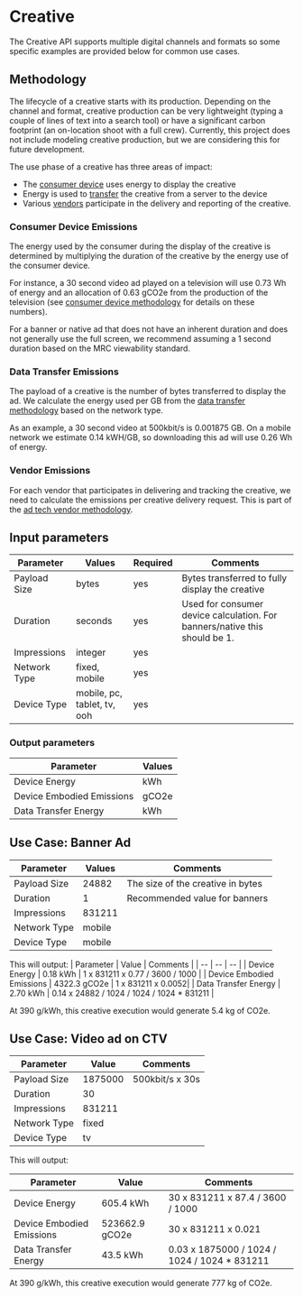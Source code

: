 # Creative

The Creative API supports multiple digital channels and formats so some specific examples are provided below for common use cases.

## Methodology

The lifecycle of a creative starts with its production. Depending on the channel and format, creative production can be very lightweight (typing a couple of lines of text into a search tool) or have a significant carbon footprint (an on-location shoot with a full crew). Currently, this project does not include modeling creative production, but we are considering this for future development.

The use phase of a creative has three areas of impact:

- The [consumer device](./consumer_devices.md) uses energy to display the creative
- Energy is used to [transfer](./data_transfer.md) the creative from a server to the device
- Various [vendors](./ad_tech_model.md) participate in the delivery and reporting of the creative.

### Consumer Device Emissions

The energy used by the consumer during the display of the creative is determined by multiplying the duration of the creative by the energy use of the consumer device.

For instance, a 30 second video ad played on a television will use 0.73 Wh of energy and an allocation of 0.63 gCO2e from the production of the television (see [consumer device methodology](./consumer_devices.md) for details on these numbers).

For a banner or native ad that does not have an inherent duration and does not generally use the full screen, we recommend assuming a 1 second duration based on the MRC viewability standard.

### Data Transfer Emissions

The payload of a creative is the number of bytes transferred to display the ad. We calculate the energy used per GB from the [data transfer methodology](./data_transfer.md) based on the network type.

As an example, a 30 second video at 500kbit/s is 0.001875 GB. On a mobile network we estimate 0.14 kWH/GB, so downloading this ad will use 0.26 Wh of energy.

### Vendor Emissions

For each vendor that participates in delivering and tracking the creative, we need to calculate the emissions per creative delivery request. This is part of the [ad tech vendor methodology](./ad_tech_model.md).

## Input parameters

| Parameter    | Values                      | Required | Comments                                                                    |
| ------------ | --------------------------- | -------- | --------------------------------------------------------------------------- |
| Payload Size | bytes                       | yes      | Bytes transferred to fully display the creative                             |
| Duration     | seconds                     | yes      | Used for consumer device calculation. For banners/native this should be 1.  |
| Impressions  | integer                     | yes      |                                                                             |
| Network Type | fixed, mobile               | yes      |                                                                             |
| Device Type  | mobile, pc, tablet, tv, ooh | yes      |                                                                             |

### Output parameters

| Parameter                 | Values |
| ------------------------- | ------ |
| Device Energy             | kWh    |
| Device Embodied Emissions | gCO2e  |
| Data Transfer Energy      | kWh    |

## Use Case: Banner Ad

| Parameter    | Values        | Comments                                               |
| ------------ | ------------- | ------------------------------------------------------ |
| Payload Size | 24882         | The size of the creative in bytes                      |
| Duration     | 1             | Recommended value for banners                          |
| Impressions  | 831211        |                                                        |
| Network Type | mobile        |                                                        |
| Device Type  | mobile        |                                                        |

This will output:
| Parameter | Value | Comments |
| -- | -- | -- |
| Device Energy | 0.18 kWh | 1 x 831211 x 0.77 / 3600 / 1000 |
| Device Embodied Emissions | 4322.3 gCO2e | 1 x 831211 x 0.0052|
| Data Transfer Energy | 2.70 kWh | 0.14 x 24882 / 1024 / 1024 / 1024 * 831211 |

At 390 g/kWh, this creative execution would generate 5.4 kg of CO2e.

## Use Case: Video ad on CTV

| Parameter    | Value    | Comments        |
| ------------ | -------- | --------------- |
| Payload Size | 1875000  | 500kbit/s x 30s |
| Duration     | 30       |                 |
| Impressions  | 831211   |                 |
| Network Type | fixed    |                 |
| Device Type  | tv       |                 |

This will output:

| Parameter | Value | Comments |
| -- | -- | -- |
| Device Energy | 605.4 kWh | 30 x 831211 x 87.4 / 3600 / 1000 |
| Device Embodied Emissions | 523662.9 gCO2e | 30 x 831211 x 0.021 |
| Data Transfer Energy | 43.5 kWh | 0.03 x 1875000 / 1024 / 1024 / 1024 * 831211 |

At 390 g/kWh, this creative execution would generate 777 kg of CO2e.
